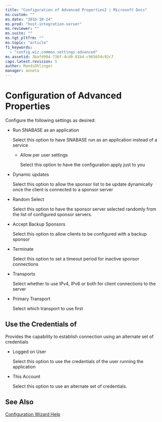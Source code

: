 ```yaml
---
title: "Configuration of Advanced Properties2 | Microsoft Docs"
ms.custom: ""
ms.date: "2016-10-24"
ms.prod: "host-integration-server"
ms.reviewer: ""
ms.suite: ""
ms.tgt_pltfrm: ""
ms.topic: "article"
f1_keywords: 
  - "config.wiz.common.settings.advanced"
ms.assetid: 3bafd904-736f-4cd9-81b4-c965654c92c7
caps.latest.revision: 5
author: MandiOhlinger
manager: anneta
---
```

# Configuration of Advanced Properties
Configure the following settings as desired:  
  
-   Run SNABASE as an application  
  
     Select this option to have SNABASE run as an application instead of a service  
  
    -   Allow per user settings  
  
         Select this option to have the configuration apply just to you  
  
-   Dynamic updates  
  
     Select this option to allow the sponsor list to be update dynamically once the client is connected to a sponsor server  
  
-   Random Select  
  
     Select this option to have the sponsor server selected randomly from the list of configured sponsor servers.  
  
-   Accept Backup Sponsors  
  
     Select this option to allow clients to be configured with a backup sponsor  
  
-   Terminate  
  
     Select this option to set a timeout period for inactive sponsor connections  
  
-   Transports  
  
     Select whether to use IPv4, IPv6 or both for client connections to the server  
  
-   Primary Transport  
  
     Select which transport to use first  
  
## Use the Credentials of  
 Provides the capability to establish connection using an alternate set of credentials  
  
-   Logged on User  
  
     Select this option to use the credentials of the user running the application  
  
-   This Account  
  
     Select this option to use an alternate set of credentials.  
  
## See Also  
 [Configuration Wizard Help](../install-and-config-guides/configuration-wizard-help.md)